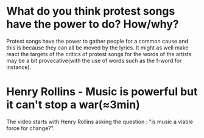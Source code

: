 # What do you think protest songs have the power to do? How/why?
Protest songs have the power to gather people for a common cause and this is because they can all be moved by the lyrics. It might as well make react the targets of the critics of protest songs for the words of the artists may be a bit provocative(with the use of words such as the f-word for instance).
# Henry Rollins - Music is powerful but it can't stop a war(≈3min)
The video starts with Henry Rollins asking the question : "is music a viable force for change?".